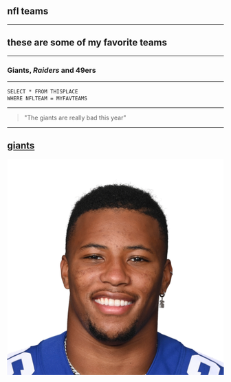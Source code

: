 ## nfl teams
---
## these are some of my favorite teams
---
### **Giants**, *Raiders* and 49ers
---
```
SELECT * FROM THISPLACE
WHERE NFLTEAM = MYFAVTEAMS
```
---
> "The giants are really bad this year"
---
[giants](giants)
---
![saquan-image](sb.png)